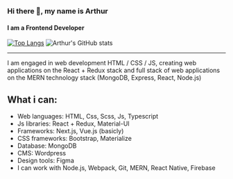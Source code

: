 ### Hi there 👋, my name is Arthur
#### I am a Frontend Developer
[![Top Langs](https://github-readme-stats.vercel.app/api/top-langs/?username=arthur-agadzhanyan&theme=outrun&layout=compact)](https://github.com/anuraghazra/github-readme-stats)
![Arthur's GitHub stats](https://github-readme-stats.vercel.app/api?username=arthur-agadzhanyan&theme=outrun&show_icons=true)
<hr>
I am engaged in web development HTML / CSS / JS, creating web applications on the React + Redux stack and full stack of web applications on the MERN technology stack (MongoDB, Express, React, Node.js)

<h2>What i can:</h2>
<ul>
  <li> Web languages: HTML, Css, Scss, Js, Typescript</li>
  <li> Js libraries: React + Redux, Material-UI</li>
  <li> Frameworks: Next.js, Vue.js (basicly)</li>
  <li> CSS frameworks: Bootstrap, Materialize</li>
  <li> Database: MongoDB</li>
  <li> CMS: Wordpress</li>
  <li>Design tools: Figma</li>
  <li>I can work with Node.js, Webpack, Git, MERN, React Native, Firebase</li>
</ul>
